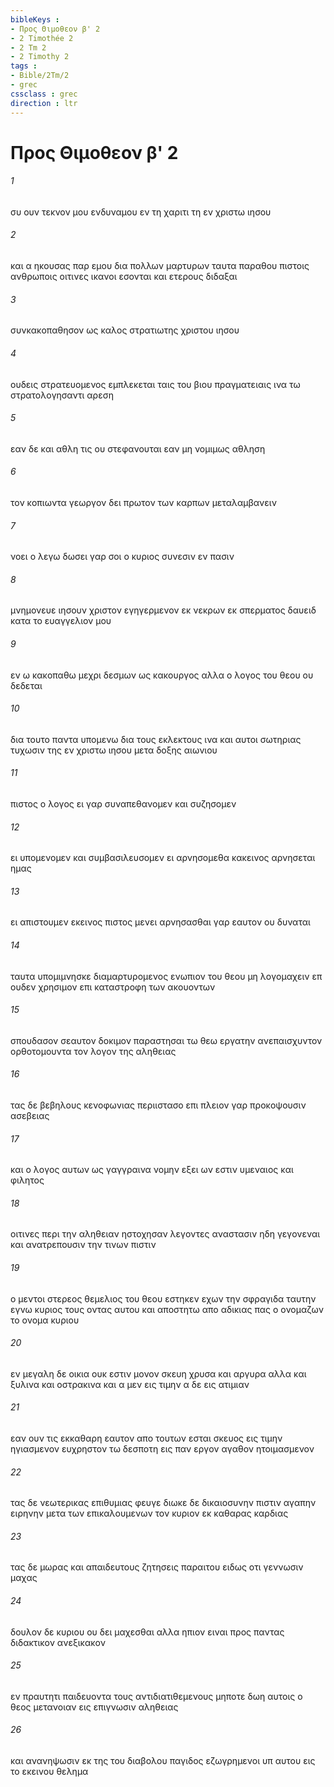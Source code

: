 ```yaml
---
bibleKeys : 
- Προς Θιμοθεον β' 2
- 2 Timothée 2
- 2 Tm 2
- 2 Timothy 2
tags : 
- Bible/2Tm/2
- grec
cssclass : grec
direction : ltr
---
```


# Προς Θιμοθεον β' 2

###### 1
συ ουν τεκνον μου ενδυναμου εν τη χαριτι τη εν χριστω ιησου
###### 2
και α ηκουσας παρ εμου δια πολλων μαρτυρων ταυτα παραθου πιστοις ανθρωποις οιτινες ικανοι εσονται και ετερους διδαξαι
###### 3
συνκακοπαθησον ως καλος στρατιωτης χριστου ιησου
###### 4
ουδεις στρατευομενος εμπλεκεται ταις του βιου πραγματειαις ινα τω στρατολογησαντι αρεση
###### 5
εαν δε και αθλη τις ου στεφανουται εαν μη νομιμως αθληση
###### 6
τον κοπιωντα γεωργον δει πρωτον των καρπων μεταλαμβανειν
###### 7
νοει ο λεγω δωσει γαρ σοι ο κυριος συνεσιν εν πασιν
###### 8
μνημονευε ιησουν χριστον εγηγερμενον εκ νεκρων εκ σπερματος δαυειδ κατα το ευαγγελιον μου
###### 9
εν ω κακοπαθω μεχρι δεσμων ως κακουργος αλλα ο λογος του θεου ου δεδεται
###### 10
δια τουτο παντα υπομενω δια τους εκλεκτους ινα και αυτοι σωτηριας τυχωσιν της εν χριστω ιησου μετα δοξης αιωνιου
###### 11
πιστος ο λογος ει γαρ συναπεθανομεν και συζησομεν
###### 12
ει υπομενομεν και συμβασιλευσομεν ει αρνησομεθα κακεινος αρνησεται ημας
###### 13
ει απιστουμεν εκεινος πιστος μενει αρνησασθαι γαρ εαυτον ου δυναται
###### 14
ταυτα υπομιμνησκε διαμαρτυρομενος ενωπιον του θεου μη λογομαχειν επ ουδεν χρησιμον επι καταστροφη των ακουοντων
###### 15
σπουδασον σεαυτον δοκιμον παραστησαι τω θεω εργατην ανεπαισχυντον ορθοτομουντα τον λογον της αληθειας
###### 16
τας δε βεβηλους κενοφωνιας περιιστασο επι πλειον γαρ προκοψουσιν ασεβειας
###### 17
και ο λογος αυτων ως γαγγραινα νομην εξει ων εστιν υμεναιος και φιλητος
###### 18
οιτινες περι την αληθειαν ηστοχησαν λεγοντες αναστασιν ηδη γεγονεναι και ανατρεπουσιν την τινων πιστιν
###### 19
ο μεντοι στερεος θεμελιος του θεου εστηκεν εχων την σφραγιδα ταυτην εγνω κυριος τους οντας αυτου και αποστητω απο αδικιας πας ο ονομαζων το ονομα κυριου
###### 20
εν μεγαλη δε οικια ουκ εστιν μονον σκευη χρυσα και αργυρα αλλα και ξυλινα και οστρακινα και α μεν εις τιμην α δε εις ατιμιαν
###### 21
εαν ουν τις εκκαθαρη εαυτον απο τουτων εσται σκευος εις τιμην ηγιασμενον ευχρηστον τω δεσποτη εις παν εργον αγαθον ητοιμασμενον
###### 22
τας δε νεωτερικας επιθυμιας φευγε διωκε δε δικαιοσυνην πιστιν αγαπην ειρηνην μετα των επικαλουμενων τον κυριον εκ καθαρας καρδιας
###### 23
τας δε μωρας και απαιδευτους ζητησεις παραιτου ειδως οτι γεννωσιν μαχας
###### 24
δουλον δε κυριου ου δει μαχεσθαι αλλα ηπιον ειναι προς παντας διδακτικον ανεξικακον
###### 25
εν πραυτητι παιδευοντα τους αντιδιατιθεμενους μηποτε δωη αυτοις ο θεος μετανοιαν εις επιγνωσιν αληθειας
###### 26
και ανανηψωσιν εκ της του διαβολου παγιδος εζωγρημενοι υπ αυτου εις το εκεινου θελημα
